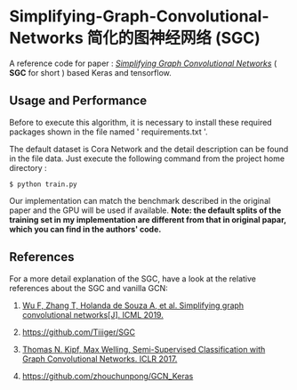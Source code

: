 # Simplifying-Graph-Convolutional-Networks 简化的图神经网络 (SGC)
A reference code for paper : [*Simplifying Graph Convolutional Networks*](http://arxiv.org/abs/1609.02907) ( **SGC** for short ) based Keras and tensorflow. 

## Usage and Performance
Before to execute this algorithm, it is necessary to install these required packages shown in the file named ' requirements.txt '.  

The default dataset is Cora Network and the detail description can be found in the file data. Just execute the following command from the project home directory :

    $ python train.py

Our implementation can match the benchmark described in the original paper and the GPU will be used if available.
**Note: the default splits of the training set in my implementation are different from that in original papar, which you can find in the authors' code.**

## References 
For a more detail explanation of the SGC, have a look at the relative  references about the SGC and vanilla GCN:

1. [Wu F, Zhang T, Holanda de Souza A, et al. Simplifying graph convolutional networks[J]. ICML 2019.](http://arxiv.org/abs/1609.02907)
2. https://github.com/Tiiiger/SGC
3. [Thomas N. Kipf, Max Welling, Semi-Supervised Classification with Graph Convolutional Networks. ICLR 2017.](http://arxiv.org/abs/1609.02907)

4. <https://github.com/zhouchunpong/GCN_Keras>





